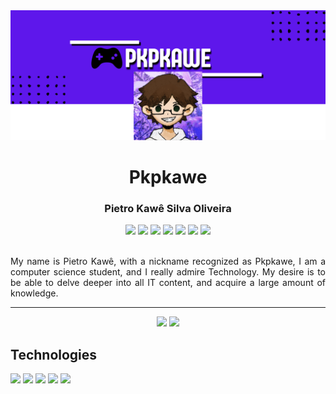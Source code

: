 <div align="center">
  <img src="https://github.com/Pkpkawe/Pkpkawe/blob/main/Img/Pkpkawe_Banner.png"/>
  <h1>Pkpkawe</h1>
  <h3>Pietro Kawê Silva Oliveira</h3>
  <div>
    <a href="malito:kawepietro50@gmail.com"><img src="https://img.shields.io/badge/Gmail-D14836?style=for-the-badge&logo=gmail&logoColor=white" target="_blank"></a>
    <a href="https://discord.gg/ymx4nWJCXn"><img src="https://img.shields.io/badge/Discord-7289DA?style=for-the-badge&logo=discord&logoColor=white" target="_blank"></a>
    <a href="https://www.youtube.com/@Pkpkawe"><img src="https://img.shields.io/badge/YouTube-FF0000?style=for-the-badge&logo=youtube&logoColor=white" target="_blank"></a>
    <a href="https://www.twitch.tv/pkpkawe"><img src="https://img.shields.io/badge/Twitch-9146FF?style=for-the-badge&logo=twitch&logoColor=white" target="_blank"></a>
    <a href="https://www.instagram.com/pkpkawe/"><img src="https://img.shields.io/badge/Instagram-E4405F?style=for-the-badge&logo=instagram&logoColor=white" target="_blank"></a>
    <a href="www.linkedin.com/in/pietro-kawê-silva-oliveira-70220b2b8"><img src="https://img.shields.io/badge/LinkedIn-0077B5?style=for-the-badge&logo=linkedin&logoColor=white" target="_blank"></a>
    <a href="https://github.com/Pkpkawe"><img src="https://img.shields.io/badge/GitHub-100000?style=for-the-badge&logo=github&logoColor=white" target="_blank"></a>
</div>
  <br>
  <p align="justify">My name is Pietro Kawê, with a nickname recognized as Pkpkawe, I am a computer science student, and I really admire Technology. My desire is to be able to delve deeper into all IT content, and acquire a large amount of knowledge.</p>
  <hr>
</div>

<div align="center">
  <img height="200px" src="https://github-readme-stats.vercel.app/api?username=pkpkawe&show_icons=true&theme=dracula"/>
  <img height="200px" src="https://github-readme-stats.vercel.app/api/top-langs/?username=pkpkawe&layout=donut"/>
</div>

<div>
  <h2>Technologies</h2>
  <img width="60px" src="https://cdn.jsdelivr.net/gh/devicons/devicon@latest/icons/python/python-original.svg" />
  <img width="60px" src="https://cdn.jsdelivr.net/gh/devicons/devicon@latest/icons/javascript/javascript-original.svg" />
  <img width="60px" src="https://cdn.jsdelivr.net/gh/devicons/devicon@latest/icons/html5/html5-original.svg" />
  <img width="60px" src="https://cdn.jsdelivr.net/gh/devicons/devicon@latest/icons/css3/css3-original.svg" />
  <img width="60px" src="https://cdn.jsdelivr.net/gh/devicons/devicon@latest/icons/sqlite/sqlite-original.svg" />
</div>


